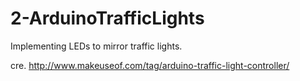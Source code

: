 # 2-ArduinoTrafficLights
Implementing LEDs to mirror traffic lights. 

cre. http://www.makeuseof.com/tag/arduino-traffic-light-controller/

